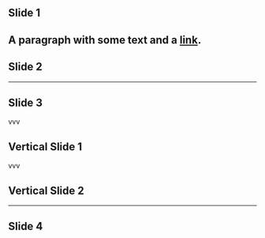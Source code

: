 ## Slide 1
A paragraph with some text and a [link](http://hakim.se).
---
## Slide 2
---
## Slide 3
vvv
## Vertical Slide 1
vvv
## Vertical Slide 2
---
## Slide 4
